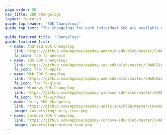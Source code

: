 ```yaml
---
page_order: 20
nav_title: SDK Changelogs
layout: featured
guide_top_header: "SDK Changelogs"
guide_top_text: "The changelogs for each individual SDK are available within their individual Github repositories linked below."

guide_featured_title: "Changelogs"
guide_featured_list:
  - name: Android SDK Changelog
    link: https://github.com/Appboy/appboy-android-sdk/blob/master/CHANGELOG.md
    fa_icon: fab fa-android
  - name: iOS SDK Changelogs
    link: https://github.com/Appboy/appboy-ios-sdk/blob/master/CHANGELOG.md
    fa_icon: fab fa-apple
  - name: Web SDK Changelog
    link: https://github.com/Appboy/appboy-web-sdk/blob/master/CHANGELOG.md
    fa_icon: fas fa-globe
  - name: Windows SDK Changelog
    link: https://github.com/Appboy/appboy-windows-sdk/blob/master/CHANGELOG.md
    fa_icon: fab fa-windows
  - name: Unity SDK Changelog
    link: https://github.com/Appboy/appboy-unity-sdk/blob/master/CHANGELOG.md
    image: /assets/img/unity-icon.png
  - name: Cordova SDK Changelog
    link: https://github.com/Appboy/appboy-cordova-sdk/blob/master/CHANGELOG.md
    image: /assets/img/cordova-icon.png
---
```

